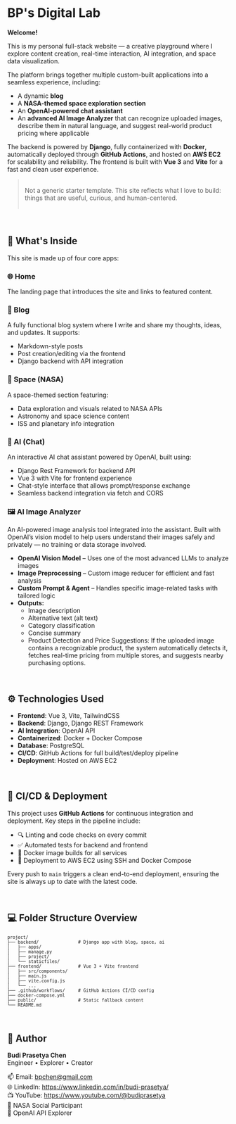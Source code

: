 # BP's Digital Lab

**Welcome!**

This is my personal full-stack website — a creative playground where I explore content creation, real-time interaction, AI integration, and space data visualization.

The platform brings together multiple custom-built applications into a seamless experience, including:

- A dynamic **blog**
- A **NASA-themed space exploration section**
- An **OpenAI-powered chat assistant**
- An **advanced AI Image Analyzer** that can recognize uploaded images, describe them in natural language, and suggest real-world product pricing where applicable

The backend is powered by **Django**, fully containerized with **Docker**, automatically deployed through **GitHub Actions**, and hosted on **AWS EC2** for scalability and reliability. The frontend is built with **Vue 3** and **Vite** for a fast and clean user experience.

> <br>Not a generic starter template. This site reflects what I love to build: things that are useful, curious, and human-centered.<br><br>

<br>

## 🧩 What's Inside

This site is made up of four core apps:

### 🌐 Home

The landing page that introduces the site and links to featured content.

### 📝 Blog

A fully functional blog system where I write and share my thoughts, ideas, and updates. It supports:

- Markdown-style posts
- Post creation/editing via the frontend
- Django backend with API integration

### 🚀 Space (NASA)

A space-themed section featuring:

- Data exploration and visuals related to NASA APIs
- Astronomy and space science content
- ISS and planetary info integration

### 🤖 AI (Chat)

An interactive AI chat assistant powered by OpenAI, built using:

- Django Rest Framework for backend API
- Vue 3 with Vite for frontend experience
- Chat-style interface that allows prompt/response exchange
- Seamless backend integration via fetch and CORS

### 🖼️ AI Image Analyzer

An AI-powered image analysis tool integrated into the assistant. Built with OpenAI’s vision model to help users understand their images safely and privately — no training or data storage involved.

- **OpenAI Vision Model** – Uses one of the most advanced LLMs to analyze images
- **Image Preprocessing** – Custom image reducer for efficient and fast analysis
- **Custom Prompt & Agent** – Handles specific image-related tasks with tailored logic
- **Outputs:**
  - Image description
  - Alternative text (alt text)
  - Category classification
  - Concise summary
  - Product Detection and Price Suggestions:
    If the uploaded image contains a recognizable product, the system automatically detects it, fetches real-time pricing from multiple stores, and suggests nearby purchasing options.

<br>

## ⚙️ Technologies Used

- **Frontend**: Vue 3, Vite, TailwindCSS
- **Backend**: Django, Django REST Framework
- **AI Integration**: OpenAI API
- **Containerized**: Docker + Docker Compose
- **Database**: PostgreSQL
- **CI/CD**: GitHub Actions for full build/test/deploy pipeline
- **Deployment**: Hosted on AWS EC2

<br>

## 🚀 CI/CD & Deployment

This project uses **GitHub Actions** for continuous integration and deployment. Key steps in the pipeline include:

- 🔍 Linting and code checks on every commit
- ✅ Automated tests for backend and frontend
- 🐳 Docker image builds for all services
- 🚀 Deployment to AWS EC2 using SSH and Docker Compose

Every push to `main` triggers a clean end-to-end deployment, ensuring the site is always up to date with the latest code.

<br>

## 💻 Folder Structure Overview

<small>

```text
project/
├── backend/               # Django app with blog, space, ai
│   ├── apps/
│   ├── manage.py
│   ├── project/
│   └── staticfiles/
├── frontend/              # Vue 3 + Vite frontend
│   ├── src/components/
│   ├── main.js
│   ├── vite.config.js
│   └── ...
├── .github/workflows/     # GitHub Actions CI/CD config
├── docker-compose.yml
├── public/                # Static fallback content
└── README.md
```

</small>

<br>

## 👤 Author

**Budi Prasetya Chen**  
Engineer • Explorer • Creator

📫 Email: bpchen@gmail.com  
🌐 LinkedIn: https://www.linkedin.com/in/budi-prasetya/  
📺 YouTube: https://www.youtube.com/@budiprasetya  
🌌 NASA Social Participant  
💬 OpenAI API Explorer
